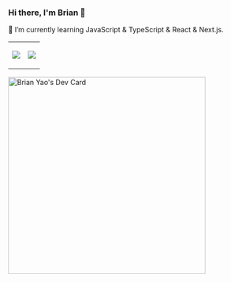 ### Hi there, I'm Brian 👋

🌱 I’m currently learning JavaScript & TypeScript & React & Next.js.

<table width="100%"> 
    <tr>
        <td width="50%">
            <p align="left">
                <img src="https://github-readme-stats.vercel.app/api?username=yclgkd&show_icons=true&theme=default&layout=compact">
            </p>
        </td>
        <td width="50%">
            <p align="left">
              <img src="https://github-readme-stats.vercel.app/api/top-langs/?username=yclgkd&show_icons=true&theme=default&layout=compact">
            </p>
        </td>
    </tr>
</table>
<a href="https://app.daily.dev/yclgkd"><img src="https://api.daily.dev/devcards/64a0f51d8d794745978889465fe587ba.png?r=dgv" width="400" alt="Brian Yao's Dev Card"/></a>

